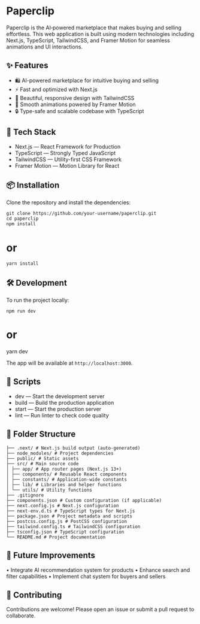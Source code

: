 # Paperclip

Paperclip is the AI‑powered marketplace that makes buying and selling effortless.
This web application is built using modern technologies including Next.js, TypeScript, TailwindCSS, and Framer Motion for seamless animations and UI interactions.

## ✨ Features

- 🛍️ AI-powered marketplace for intuitive buying and selling
- ⚡ Fast and optimized with Next.js
- 🎨 Beautiful, responsive design with TailwindCSS
- 🎥 Smooth animations powered by Framer Motion
- 🔒 Type-safe and scalable codebase with TypeScript

## 🚀 Tech Stack

- Next.js — React Framework for Production
- TypeScript — Strongly Typed JavaScript
- TailwindCSS — Utility-first CSS Framework
- Framer Motion — Motion Library for React

## 📦 Installation

Clone the repository and install the dependencies:

```
git clone https://github.com/your-username/paperclip.git
cd paperclip
npm install
```

# or

```
yarn install
```

## 🛠️ Development

To run the project locally:

```
npm run dev
```

# or

yarn dev

The app will be available at `http://localhost:3000`.

## 📄 Scripts

- dev — Start the development server
- build — Build the production application
- start — Start the production server
- lint — Run linter to check code quality

## 📁 Folder Structure

```
├── .next/ # Next.js build output (auto-generated)
├── node_modules/ # Project dependencies
├── public/ # Static assets
├── src/ # Main source code
│ ├── app/ # App router pages (Next.js 13+)
│ ├── components/ # Reusable React components
│ ├── constants/ # Application-wide constants
│ ├── lib/ # Libraries and helper functions
│ └── utils/ # Utility functions
├── .gitignore
├── components.json # Custom configuration (if applicable)
├── next.config.js # Next.js configuration
├── next-env.d.ts # TypeScript types for Next.js
├── package.json # Project metadata and scripts
├── postcss.config.js # PostCSS configuration
├── tailwind.config.ts # TailwindCSS configuration
├── tsconfig.json # TypeScript configuration
└── README.md # Project documentation
```

## 🧠 Future Improvements

• Integrate AI recommendation system for products
• Enhance search and filter capabilities
• Implement chat system for buyers and sellers

## 🤝 Contributing

Contributions are welcome! Please open an issue or submit a pull request to collaborate.
